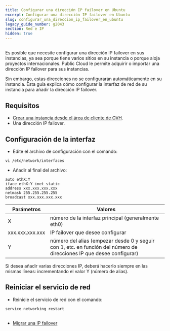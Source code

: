 ```yaml
---
title: Configurar una dirección IP failover en Ubuntu
excerpt: Configurar una dirección IP failover en Ubuntu
slug: configurar_una_direccion_ip_failover_en_ubuntu
legacy_guide_number: g2043
section: Red e IP
hidden: true
---
```



## 
Es posible que necesite configurar una dirección IP failover en sus instancias, ya sea porque tiene varios sitios en su instancia o porque aloja proyectos internacionales. Public Cloud le permite adquirir o importar una dirección IP failover para sus instancias. 

Sin embargo, estas direcciones no se configurarán automáticamente en su instancia. Esta guía explica cómo configurar la interfaz de red de su instancia para añadir la dirección IP failover.


## Requisitos

- [Crear una instancia desde el área de cliente de OVH]({legacy}1775). 
- Una dirección IP failover.




## Configuración de la interfaz

- Edite el archivo de configuración con el comando: 


```
vi /etc/network/interfaces
```


- Añadir al final del archivo: 

```
auto ethX:Y
iface ethX:Y inet static
address xxx.xxx.xxx.xxx
netmask 255.255.255.255
broadcast xxx.xxx.xxx.xxx
```



|Parámetros|Valores|
|---|---|
|X|número de la interfaz principal (generalmente eth0)|
|xxx.xxx.xxx.xxx|IP failover que desee configurar|
|Y|número del alias (empezar desde 0 y seguir con 1, etc. en función del número de direcciones IP que desee configurar)|


Si desea añadir varias direcciones IP, deberá hacerlo siempre en las mismas líneas: 
incrementando el valor Y (número de alias).


## Reiniciar el servicio de red

- Reinicie el servicio de red con el comando: 

```
service networking restart
```





## 

- [Migrar una IP failover]({legacy}1890)




## 
 

